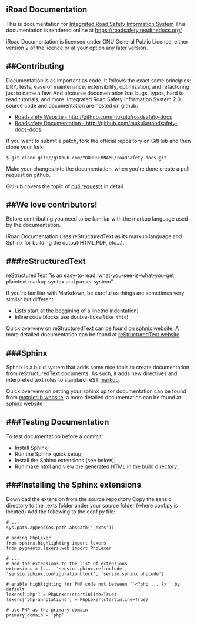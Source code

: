 iRoad Documentation
-----------------------------------------------------------

This is documentation for [Integrated Road Safety Information System](http://github.com/mukulu/roadsafety-docs)
This documentation is rendered online at https://roadsafety.readthedocs.org/

iRoad Documentation is licensed under GNU General Public Licence, either version 2
of the licence or at your option any later version.

##Contributing
---------------
Documentation is as important as code. It follows the exact same principles:
DRY, tests, ease of maintenance, extensibility, optimization, and refactoring
just to name a few. And ofcourse documentation has bugs, typos, hard to read 
tutorials, and more. 
Integrated Road Safety Information System 2.0. source code and documentation
are hosted on github:
* [Roadsafety Website - http://github.com/mukulu/roadsafety-docs ](http://github.com/mukulu/roadsafety-docs)
* [Roadsafety Documentation - http://github.com/mukulu/roadsafety-docs-docs ](http://github.com/mukulu/roadsafety-docs-docs)

If you want to submit a patch, fork the official repository on GitHub and then clone your fork:

	$ git clone git://github.com/YOURUSERNAME/roadsafety-docs.git
	
Make your changes into the documentation, when you're done create a pull request
on github.

GitHub covers the topic of [pull requests](https://help.github.com/articles/using-pull-requests) in detail.

##We love contributors!
----------------------
Before contributing you need to be familiar with the markup language used by
the documentation.

iRoad Documentation uses reStructuredText as its markup language and Sphinx for
building the output(HTML,PDF, etc...).

###reStructuredText
--------------------
reStructuredText "is an easy-to-read, what-you-see-is-what-you-get plaintext markup syntax
and parser system".

If you're familiar with Markdown, be careful as things are sometimes very similar but different:
* Lists start at the beggining of a line(no indentation)
* Inline code blocks use double-ticks(``like this``)

Quick overview on reStructuredText can be found on [sphnix website](http://sphinx-doc.org/rest.html),
A more detailed documentation can be found at [reStructuredText website](http://docutils.sourceforge.net/rst.html)


###Sphinx
-----------
Sphnix is a build system that adds some nice tools to create documentation from
reStructuredText documents. As such, it adds new directives and interpreted text roles
to standard reST [markup](http://sphinx-doc.org/markup/).

Quick overview on setting your sphinx up for documentation can be found from 
[matplotlib website](http://matplotlib.org/sampledoc/), a more detailed documentation
can be found at [sphinx website](http://sphinx-doc.org/) 

###Testing Documentation
-------------------------
To test documentation before a commit:
* Install Sphinx;
* Run the Sphinx quick setup;
* Install the Sphinx extensions (see below);
* Run make html and view the generated HTML in the build directory.

###Installing the Sphinx extensions
------------------------------------
Download the extension from the source repository
Copy the sensio directory to the _exts folder under your source folder (where conf.py is located)
Add the following to the conf.py file:

	# ...
	sys.path.append(os.path.abspath('_exts'))

	# adding PhpLexer
	from sphinx.highlighting import lexers
	from pygments.lexers.web import PhpLexer

	# ...
	# add the extensions to the list of extensions
	extensions = [..., 'sensio.sphinx.refinclude', 'sensio.sphinx.configurationblock', 'sensio.sphinx.phpcode']

	# enable highlighting for PHP code not between ``<?php ... ?>`` by default
	lexers['php'] = PhpLexer(startinline=True)
	lexers['php-annotations'] = PhpLexer(startinline=True)

	# use PHP as the primary domain
	primary_domain = 'php'

